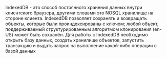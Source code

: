IndexedDB - это способ постоянного хранения данных внутри клиентского браузера, другими словами это NOSQL хранилище на стороне клиента. IndexedDB позволяет сохранять и возвращать объекты, которые были проиндексированы с ключом; любой объект, поддерживаемый структурированным алгоритмом клонирования (en-US) может быть сохранён. Для работы с IndexedDB необходимо открыть базу данных, создать хранилище объектов, запустить транзакцию и выдать запрос на выполнение какой-либо операции с базой данных